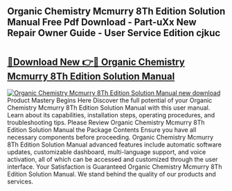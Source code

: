 ## Organic Chemistry Mcmurry 8Th Edition Solution Manual Free Pdf Download - Part-uXx New Repair Owner Guide - User Service Edition cjkuc

# <h2><a href="http://bc52627.oget.top/?id=Organic+Chemistry+Mcmurry+8Th+Edition+Solution+Manual">🔗Download New 👉🔴 Organic Chemistry Mcmurry 8Th Edition Solution Manual</a></h2>

[![Organic Chemistry Mcmurry 8Th Edition Solution Manual new download](https://i.imgur.com/5g1atiW.png)](http://bc52627.oget.top/?id=Organic+Chemistry+Mcmurry+8Th+Edition+Solution+Manual)
Product Mastery Begins Here Discover the full potential of your Organic Chemistry Mcmurry 8Th Edition Solution Manual with this user manual. Learn about its capabilities, installation steps, operating procedures, and troubleshooting tips. Please Review Organic Chemistry Mcmurry 8Th Edition Solution Manual the Package Contents Ensure you have all necessary components before proceeding. Organic Chemistry Mcmurry 8Th Edition Solution Manual advanced features include automatic software updates, customizable dashboard, multi-language support, and voice activation, all of which can be accessed and customized through the user interface. Your Satisfaction is Guaranteed Organic Chemistry Mcmurry 8Th Edition Solution Manual. We stand behind the quality of our products and services.

